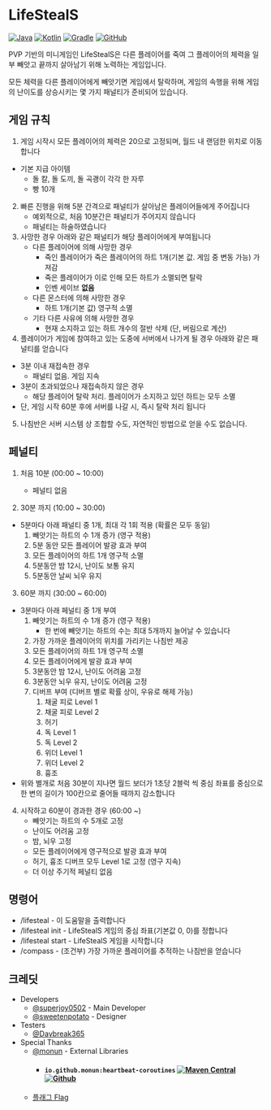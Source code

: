 # LifeStealS

[![Java](https://img.shields.io/badge/java-17-ED8B00.svg?logo=java)](https://openjdk.java.net/)
[![Kotlin](https://img.shields.io/badge/kotlin-1.6.10-585DEF.svg?logo=kotlin)](http://kotlinlang.org)
[![Gradle](https://img.shields.io/badge/gradle-7.3.3-02303A.svg?logo=gradle)](https://gradle.org)
[![GitHub](https://img.shields.io/github/license/superjoy0502/LifeSteal)](https://github.com/superjoy0502/LifeSteal/blob/master/LICENSE.md)

PVP 기반의 미니게임인 LifeStealS은 다른 플레이어를 죽여 그 플레이어의 체력을 일부 빼앗고 끝까지 살아남기 위해 노력하는 게임입니다.

모든 체력을 다른 플레이어에게 빼앗기면 게임에서 탈락하며, 게임의 속행을 위해 게임의 난이도를 상승시키는 몇 가지 패널티가 준비되어 있습니다.

## 게임 규칙

1. 게임 시작시 모든 플레이어의 체력은 20으로 고정되며, 월드 내 랜덤한 위치로 이동합니다
  + 기본 지급 아이템
    + 돌 칼, 돌 도끼, 돌 곡괭이 각각 한 자루
    + 빵 10개
2. 빠른 진행을 위해 5분 간격으로 패널티가 살아남은 플레이어들에게 주어집니다
   + 예외적으로, 처음 10분간은 패널티가 주어지지 않습니다
   + 패널티는 하술하였습니다
3. 사망한 경우 아래와 같은 패널티가 해당 플레이어에게 부여됩니다
   + 다른 플레이어에 의해 사망한 경우
     + 죽인 플레이어가 죽은 플레이어의 하트 1개(기본 값. 게임 중 변동 가능) 가져감
     + 죽은 플레이어가 이로 인해 모든 하트가 소멸되면 탈락
     + 인벤 세이브 **없음**
   + 다른 몬스터에 의해 사망한 경우
     + 하트 1개(기본 값) 영구적 소멸
   + 기타 다른 사유에 의해 사망한 경우
     + 현재 소지하고 있는 하트 개수의 절반 삭제 (단, 버림으로 계산)
4. 플레이어가 게임에 참여하고 있는 도중에 서버에서 나가게 될 경우 아래와 같은 패널티를 얻습니다
  + 3분 이내 재접속한 경우
    + 패널티 없음. 게임 지속
  + 3분이 초과되었으나 재접속하지 않은 경우
    + 해당 플레이어 탈락 처리. 플레이어가 소지하고 있던 하트는 모두 소멸
  + 단, 게임 시작 60분 후에 서버를 나갈 시, 즉시 탈락 처리 됩니다
5. 나침반은 서버 시스템 상 조합할 수도, 자연적인 방법으로 얻을 수도 없습니다.

## 페널티

1. 처음 10분 (00:00 ~ 10:00)
   + 페널티 없음

2. 30분 까지 (10:00 ~ 30:00)
  + 5분마다 아래 패널티 중 1개, 최대 각 1회 적용 (확률은 모두 동일)
    1. 빼앗기는 하트의 수 1개 증가 (영구 적용)
    2. 5분 동안 모든 플레이어 발광 효과 부여
    3. 모든 플레이어의 하트 1개 영구적 소멸
    4. 5분동안 밤 12시, 난이도 보통 유지
    5. 5분동안 날씨 뇌우 유지

3. 60분 까지 (30:00 ~ 60:00)
  + 3분마다 아래 페널티 중 1개 부여
    1. 빼앗기는 하트의 수 1개 증가 (영구 적용)
       + 한 번에 빼앗기는 하트의 수는 최대 5개까지 늘어날 수 있습니다
    2. 가장 가까운 플레이어의 위치를 가리키는 나침반 제공
    3. 모든 플레이어의 하트 1개 영구적 소멸
    4. 모든 플레이어에게 발광 효과 부여
    5. 3분동안 밤 12시, 난이도 어려움 고정
    6. 3분동안 뇌우 유지, 난이도 어려움 고정
    7. 디버프 부여 (디버프 별로 확률 상이, 우유로 해제 가능)
       1. 채굴 피로 Level 1
       2. 채굴 피로 Level 2
       3. 허기
       4. 독 Level 1
       5. 독 Level 2
       6. 위더 Level 1
       7. 위더 Level 2
       8. 흉조
  + 위와 별개로 처음 30분이 지나면 월드 보더가 1초당 2블럭 씩 중심 좌표를 중심으로 한 변의 길이가 100칸으로 줄어들 때까지 감소합니다

4. 시작하고 60분이 경과한 경우  (60:00 ~)
   + 빼앗기는 하트의 수 5개로 고정
   + 난이도 어려움 고정
   + 밤, 뇌우 고정
   + 모든 플레이어에게 영구적으로 발광 효과 부여
   + 허기, 흉조 디버프 모두 Level 1로 고정 (영구 지속)
   + 더 이상 주기적 페널티 없음

## 명령어
* /lifesteal - 이 도움말을 출력합니다
* /lifesteal init - LifeStealS 게임의 중심 좌표(기본값 0, 0)를 정합니다
* /lifesteal start - LifeStealS 게임을 시작합니다
* /compass - (조건부) 가장 가까운 플레이어를 추적하는 나침반을 얻습니다

## 크레딧
* Developers
  * [@superjoy0502](https://github.com/superjoy0502) - Main Developer
  * [@sweetenpotato](https://github.com/sweetenpotato) - Designer
* Testers
  * [@Daybreak365](https://github.com/Daybreak365)
* Special Thanks
  * [@monun](https://github.com/monun) - External Libraries
      * #### `io.github.monun:heartbeat-coroutines` [![Maven Central](https://img.shields.io/maven-central/v/io.github.monun/heartbeat-coroutines)](https://search.maven.org/artifact/io.github.monun/heartbeat-coroutines/) [![Github](https://img.shields.io/github/license/monun/heartbeat-coroutines)](https://github.com/monun/heartbeat-coroutines/blob/master/LICENSE.md)
  * [플래그 Flag](https://www.youtube.com/channel/UC2eGI7us9gmMahbByyPnTwg)
